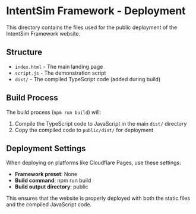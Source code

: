 # IntentSim Framework - Deployment

This directory contains the files used for the public deployment of the IntentSim Framework website.

## Structure

- `index.html` - The main landing page
- `script.js` - The demonstration script
- `dist/` - The compiled TypeScript code (added during build)

## Build Process

The build process (`npm run build`) will:

1. Compile the TypeScript code to JavaScript in the main `dist/` directory
2. Copy the compiled code to `public/dist/` for deployment

## Deployment Settings

When deploying on platforms like Cloudflare Pages, use these settings:

- **Framework preset**: None
- **Build command**: npm run build
- **Build output directory**: public

This ensures that the website is properly deployed with both the static files and the compiled JavaScript code.
